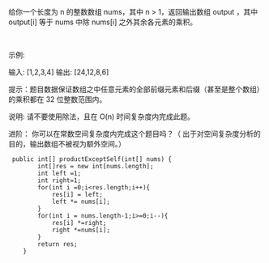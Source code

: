 给你一个长度为 n 的整数数组 nums，其中 n > 1，返回输出数组 output ，其中 output[i] 等于 nums 中除 nums[i] 之外其余各元素的乘积。

 

示例:

输入: [1,2,3,4]
输出: [24,12,8,6]
 

提示：题目数据保证数组之中任意元素的全部前缀元素和后缀（甚至是整个数组）的乘积都在 32 位整数范围内。

说明: 请不要使用除法，且在 O(n) 时间复杂度内完成此题。

进阶：
你可以在常数空间复杂度内完成这个题目吗？（ 出于对空间复杂度分析的目的，输出数组不被视为额外空间。）

```
 public int[] productExceptSelf(int[] nums) {
        int[]res = new int[nums.length];
        int left =1;
        int right=1;
        for(int i =0;i<res.length;i++){
            res[i] = left;
            left *= nums[i];
        }
        for(int i = nums.length-1;i>=0;i--){
            res[i] *=right;
            right *=nums[i]; 
        }
        return res;
    }
```